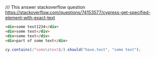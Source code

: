 /// <reference types="cypress" />
This answer stackoverflow question
https://stackoverflow.com/questions/74153577/cypress-get-specified-element-with-exact-text

<!-- fiddle Find by exact text match-->

```html
<div>some text1234</div>
<div>some text</div>
<div>some text</div>
<div>part of some text</div>
```

```js
cy.contains(/^some\stext$/).should("have.text", "some text");
```

<!-- fiddle-end -->
